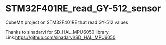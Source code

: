 # STM32F401RE_read_GY-512_sensor
CubeMX project on STM32F401RE that read GY-512 values

Thanks to sinadarvi for SD_HAL_MPU6050 library. Link:https://github.com/sinadarvi/SD_HAL_MPU6050
